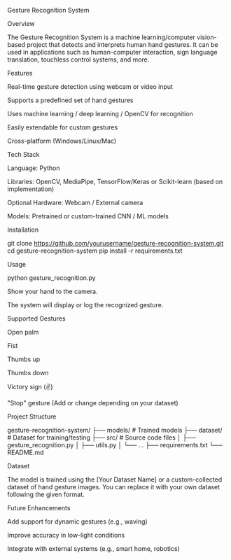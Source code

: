 Gesture Recognition System

Overview

The Gesture Recognition System is a machine learning/computer vision-based project that detects and interprets human hand gestures. It can be used in applications such as human-computer interaction, sign language translation, touchless control systems, and more.

Features

Real-time gesture detection using webcam or video input

Supports a predefined set of hand gestures

Uses machine learning / deep learning / OpenCV for recognition

Easily extendable for custom gestures

Cross-platform (Windows/Linux/Mac)


Tech Stack

Language: Python

Libraries: OpenCV, MediaPipe, TensorFlow/Keras or Scikit-learn (based on implementation)

Optional Hardware: Webcam / External camera

Models: Pretrained or custom-trained CNN / ML models


Installation

git clone https://github.com/yourusername/gesture-recognition-system.git
cd gesture-recognition-system
pip install -r requirements.txt

Usage

python gesture_recognition.py

Show your hand to the camera.

The system will display or log the recognized gesture.


Supported Gestures

Open palm

Fist

Thumbs up

Thumbs down

Victory sign (✌)

"Stop" gesture
(Add or change depending on your dataset)


Project Structure

gesture-recognition-system/
├── models/                # Trained models
├── dataset/               # Dataset for training/testing
├── src/                   # Source code files
│   ├── gesture_recognition.py
│   ├── utils.py
│   └── ...
├── requirements.txt
└── README.md

Dataset

The model is trained using the [Your Dataset Name] or a custom-collected dataset of hand gesture images. You can replace it with your own dataset following the given format.

Future Enhancements

Add support for dynamic gestures (e.g., waving)

Improve accuracy in low-light conditions

Integrate with external systems (e.g., smart home, robotics)
